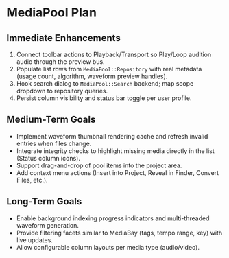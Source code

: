# MediaPool Plan

## Immediate Enhancements
1. Connect toolbar actions to Playback/Transport so Play/Loop audition audio through the preview bus.
2. Populate list rows from `MediaPool::Repository` with real metadata (usage count, algorithm, waveform preview handles).
3. Hook search dialog to `MediaPool::Search` backend; map scope dropdown to repository queries.
4. Persist column visibility and status bar toggle per user profile.

## Medium-Term Goals
- Implement waveform thumbnail rendering cache and refresh invalid entries when files change.
- Integrate integrity checks to highlight missing media directly in the list (Status column icons).
- Support drag-and-drop of pool items into the project area.
- Add context menu actions (Insert into Project, Reveal in Finder, Convert Files, etc.).

## Long-Term Goals
- Enable background indexing progress indicators and multi-threaded waveform generation.
- Provide filtering facets similar to MediaBay (tags, tempo range, key) with live updates.
- Allow configurable column layouts per media type (audio/video).
